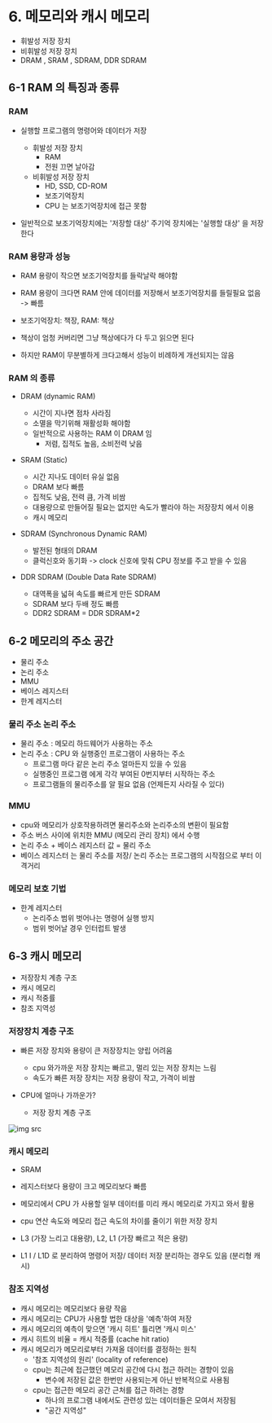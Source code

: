 # 6. 메모리와 캐시 메모리

- 휘발성 저장 장치
- 비휘발성 저장 장치
- DRAM , SRAM , SDRAM, DDR SDRAM

## 6-1 RAM 의 특징과 종류

### RAM
- 실행할 프로그램의 명령어와 데이터가 저장
  - 휘발성 저장 장치
    - RAM
    - 전원 끄면 날아감
  - 비휘발성 저장 장치
    - HD, SSD, CD-ROM
    - 보조기억장치
    - CPU 는 보조기억장치에 접근 못함

- 일반적으로 보조기억장치에는 '저장할 대상' 주기억 장치에는 '실행할 대상' 을 저장한다

### RAM 용량과 성능

- RAM 용량이 작으면 보조기억장치를 들락날락 해야함
- RAM 용량이 크다면 RAM 안에 데이터를 저장해서 보조기억장치를 들릴필요 없음 -> 빠름

- 보조기억장치: 책장, RAM: 책상 
- 책상이 엄청 커버리면 그냥 책상에다가 다 두고 읽으면 된다
- 하지만 RAM이 무분별하게 크다고해서 성능이 비례하게 개선되지는 않음

### RAM 의 종류
- DRAM (dynamic RAM)
  - 시간이 지나면 점차 사라짐
  - 소멸을 막기위해 재활성화 해야함
  - 일반적으로 사용하는 RAM 이 DRAM 임
    - 저렴, 집적도 높음, 소비전력 낮음

- SRAM (Static)
  - 시간 지나도 데이터 유실 없음
  - DRAM 보다 빠름
  - 집적도 낮음, 전력 큼, 가격 비쌈
  - 대용량으로 만들어질 필요는 없지만 속도가 빨라야 하는 저장장치 에서 이용
  - 캐시 메모리


- SDRAM (Synchronous Dynamic RAM)
  - 발전된 형태의 DRAM
  - 클럭신호와 동기화 -> clock 신호에 맞춰 CPU 정보를 주고 받을 수 있음

- DDR SDRAM (Double Data Rate SDRAM)
  - 대역폭을 넓혀 속도를 빠르게 만든 SDRAM
  - SDRAM 보다 두배 정도 빠름
  - DDR2 SDRAM = DDR SDRAM*2

## 6-2 메모리의 주소 공간
- 물리 주소
- 논리 주소
- MMU
- 베이스 레지스터
- 한계 레지스터

### 물리 주소 논리 주소
- 물리 주소 : 메모리 하드웨어가 사용하는 주소
- 논리 주소 : CPU 와 실행중인 프로그램이 사용하는 주소
  - 프로그램 마다 같은 논리 주소 얼마든지 있을 수 있음
  - 실행중인 프로그램 에게 각각 부여된 0번지부터 시작하는 주소
  - 프로그램들의 물리주소를 알 필요 없음 (언제든지 사라질 수 있다)

### MMU
- cpu와 메모리가 상호작용하려면 물리주소와 논리주소의 변환이 필요함
- 주소 버스 사이에 위치한 MMU (메모리 관리 장치) 에서 수행
- 논리 주소 + 베이스 레지스터 값 = 물리 주소
- 베이스 레지스터 는 물리 주소를 저장/ 논리 주소는 프로그램의 시작점으로 부터 이격거리 


### 메모리 보호 기법

- 한계 레지스터
  - 논리주소 범위 벗어나는 명령어 실행 방지
  - 범위 벗어날 경우 인터럽트 발생
  
## 6-3 캐시 메모리
- 저장장치 계층 구조
- 캐시 메모리
- 캐시 적중률
- 참조 지역성

### 저장장치 계층 구조

- 빠른 저장 장치와 용량이 큰 저장장치는 양립 어려움
  - cpu 와가까운 저장 장치는 빠르고, 멀리 있는 저장 장치는 느림
  - 속도가 빠른 저장 장치는 저장 용량이 작고, 가격이 비쌈

- CPU에 얼마나 가까운가?
  - 저장 장치 계층 구조


![img src](https://user-images.githubusercontent.com/49462767/225005123-9b041d53-4673-4d4e-9a4b-1813c64bd7e0.png)


### 캐시 메모리

- SRAM
- 레지스터보다 용량이 크고 메모리보다 빠름
- 메모리에서 CPU 가 사용할 일부 데이터를 미리 캐시 메모리로 가지고 와서 활용
- cpu 연산 속도와 메모리 접근 속도의 차이를 줄이기 위한 저장 장치


- L3 (가장 느리고 대용량), L2, L1 (가장 빠르고 적은 용량)
- L1 I / L1D 로 분리하여 명령어 저장/ 데이터 저장 분리하는 경우도 있음 (분리형 캐시)


### 참조 지역성

- 캐시 메모리는 메모리보다 용량 작음
- 캐시 메모리는 CPU가 사용할 법한 대상을 '예측'하여 저장
- 캐시 메모리의 예측이 맞으면 '캐시 히트' 틀리면 '캐시 미스'
- 캐시 히트의 비율 = 캐시 적중률 (cache hit ratio)
- 캐시 메모리가 메모리로부터 가져올 데이터를 결정하는 원칙
  - '참조 지역성의 원리' (locality of reference)
  - cpu는 최근에 접근했던 메모리 공간에 다시 접근 하려는 경향이 있음
    - 변수에 저장된 값은 한번만 사용되는게 아닌 반복적으로 사용됨
  - cpu는 접근한 메모리 공간 근처를 접근 하려는 경향
    - 하나의 프로그램 내에서도 관련성 있는 데이터들은 모여서 저장됨
    - "공간 지역성"




